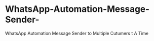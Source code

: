 # WhatsApp-Automation-Message-Sender-
WhatsApp Automation Message Sender to Multiple Cutumers t A Time
